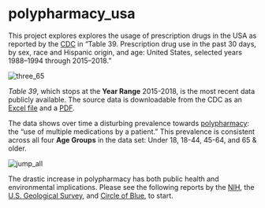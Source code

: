 # polypharmacy_usa

This project explores explores the usage of prescription drugs in the USA as reported by the [CDC](https://www.cdc.gov/nchs/hus/contents2019.htm#Table-039) in “Table 39. Prescription drug use in the past 30 days, by sex, race and Hispanic origin, and age: United States, selected years 1988–1994 through 2015–2018.” 

![three_65](https://user-images.githubusercontent.com/12042357/172053200-4b0b4f8b-a365-4e09-a26d-4aecdebd48ff.png)


<em>Table 39</em>, which stops at the <strong>Year Range</strong> 2015-2018, is the most recent data publicly available. The source data is downloadable from the CDC as an [Excel file](https://www.cdc.gov/nchs/hus/contents2019.htm#Table-039) and a [PDF](https://www.cdc.gov/nchs/data/hus/2019/039-508.pdf).

The data shows over time a disturbing prevalence towards [polypharmacy](https://www.physio-pedia.com/Polypharmacy): the “use of multiple medications by a patient.” This prevalence is consistent across all four <strong>Age Groups</strong> in the data set: Under 18, 18-44, 45-64, and 65 & older.

![jump_all](https://user-images.githubusercontent.com/12042357/172053224-bb7a800a-3956-4609-911a-7dd5b286466b.png)


The drastic increase in polypharmacy has both public health and environmental implications. Please see the following reports by the [NIH](https://www.nia.nih.gov/news/dangers-polypharmacy-and-case-deprescribing-older-adults), the [U.S. Geological Survey](https://toxics.usgs.gov/highlights/antidepressants_fish.html), and [Circle of Blue](https://www.circleofblue.org/2011/world/unprescribed-u-s-pharmaceutical-industry-fights-to-avoid-paying-for-drug-disposal-programs/), to start.
